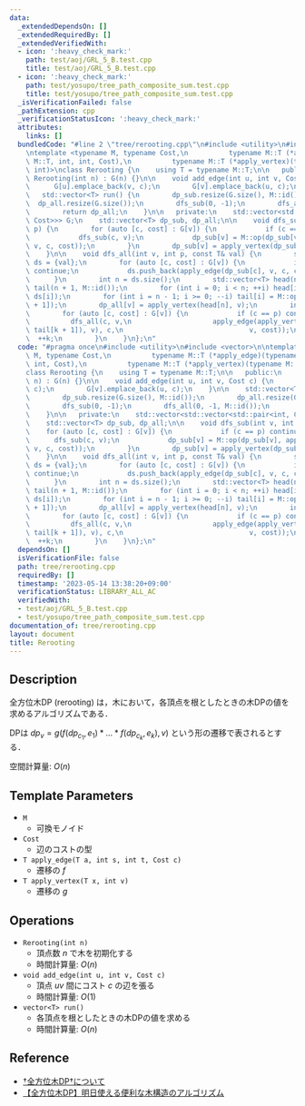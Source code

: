 ```yaml
---
data:
  _extendedDependsOn: []
  _extendedRequiredBy: []
  _extendedVerifiedWith:
  - icon: ':heavy_check_mark:'
    path: test/aoj/GRL_5_B.test.cpp
    title: test/aoj/GRL_5_B.test.cpp
  - icon: ':heavy_check_mark:'
    path: test/yosupo/tree_path_composite_sum.test.cpp
    title: test/yosupo/tree_path_composite_sum.test.cpp
  _isVerificationFailed: false
  _pathExtension: cpp
  _verificationStatusIcon: ':heavy_check_mark:'
  attributes:
    links: []
  bundledCode: "#line 2 \"tree/rerooting.cpp\"\n#include <utility>\n#include <vector>\n\
    \ntemplate <typename M, typename Cost,\n          typename M::T (*apply_edge)(typename\
    \ M::T, int, int, Cost),\n          typename M::T (*apply_vertex)(typename M::T,\
    \ int)>\nclass Rerooting {\n    using T = typename M::T;\n\n   public:\n    explicit\
    \ Rerooting(int n) : G(n) {}\n\n    void add_edge(int u, int v, Cost c) {\n  \
    \      G[u].emplace_back(v, c);\n        G[v].emplace_back(u, c);\n    }\n\n \
    \   std::vector<T> run() {\n        dp_sub.resize(G.size(), M::id());\n      \
    \  dp_all.resize(G.size());\n        dfs_sub(0, -1);\n        dfs_all(0, -1, M::id());\n\
    \        return dp_all;\n    }\n\n   private:\n    std::vector<std::vector<std::pair<int,\
    \ Cost>>> G;\n    std::vector<T> dp_sub, dp_all;\n\n    void dfs_sub(int v, int\
    \ p) {\n        for (auto [c, cost] : G[v]) {\n            if (c == p) continue;\n\
    \            dfs_sub(c, v);\n            dp_sub[v] = M::op(dp_sub[v], apply_edge(dp_sub[c],\
    \ v, c, cost));\n        }\n        dp_sub[v] = apply_vertex(dp_sub[v], v);\n\
    \    }\n\n    void dfs_all(int v, int p, const T& val) {\n        std::vector<T>\
    \ ds = {val};\n        for (auto [c, cost] : G[v]) {\n            if (c == p)\
    \ continue;\n            ds.push_back(apply_edge(dp_sub[c], v, c, cost));\n  \
    \      }\n        int n = ds.size();\n        std::vector<T> head(n + 1, M::id()),\
    \ tail(n + 1, M::id());\n        for (int i = 0; i < n; ++i) head[i + 1] = M::op(head[i],\
    \ ds[i]);\n        for (int i = n - 1; i >= 0; --i) tail[i] = M::op(ds[i], tail[i\
    \ + 1]);\n        dp_all[v] = apply_vertex(head[n], v);\n        int k = 1;\n\
    \        for (auto [c, cost] : G[v]) {\n            if (c == p) continue;\n  \
    \          dfs_all(c, v,\n                    apply_edge(apply_vertex(M::op(head[k],\
    \ tail[k + 1]), v), c,\n                               v, cost));\n          \
    \  ++k;\n        }\n    }\n};\n"
  code: "#pragma once\n#include <utility>\n#include <vector>\n\ntemplate <typename\
    \ M, typename Cost,\n          typename M::T (*apply_edge)(typename M::T, int,\
    \ int, Cost),\n          typename M::T (*apply_vertex)(typename M::T, int)>\n\
    class Rerooting {\n    using T = typename M::T;\n\n   public:\n    explicit Rerooting(int\
    \ n) : G(n) {}\n\n    void add_edge(int u, int v, Cost c) {\n        G[u].emplace_back(v,\
    \ c);\n        G[v].emplace_back(u, c);\n    }\n\n    std::vector<T> run() {\n\
    \        dp_sub.resize(G.size(), M::id());\n        dp_all.resize(G.size());\n\
    \        dfs_sub(0, -1);\n        dfs_all(0, -1, M::id());\n        return dp_all;\n\
    \    }\n\n   private:\n    std::vector<std::vector<std::pair<int, Cost>>> G;\n\
    \    std::vector<T> dp_sub, dp_all;\n\n    void dfs_sub(int v, int p) {\n    \
    \    for (auto [c, cost] : G[v]) {\n            if (c == p) continue;\n      \
    \      dfs_sub(c, v);\n            dp_sub[v] = M::op(dp_sub[v], apply_edge(dp_sub[c],\
    \ v, c, cost));\n        }\n        dp_sub[v] = apply_vertex(dp_sub[v], v);\n\
    \    }\n\n    void dfs_all(int v, int p, const T& val) {\n        std::vector<T>\
    \ ds = {val};\n        for (auto [c, cost] : G[v]) {\n            if (c == p)\
    \ continue;\n            ds.push_back(apply_edge(dp_sub[c], v, c, cost));\n  \
    \      }\n        int n = ds.size();\n        std::vector<T> head(n + 1, M::id()),\
    \ tail(n + 1, M::id());\n        for (int i = 0; i < n; ++i) head[i + 1] = M::op(head[i],\
    \ ds[i]);\n        for (int i = n - 1; i >= 0; --i) tail[i] = M::op(ds[i], tail[i\
    \ + 1]);\n        dp_all[v] = apply_vertex(head[n], v);\n        int k = 1;\n\
    \        for (auto [c, cost] : G[v]) {\n            if (c == p) continue;\n  \
    \          dfs_all(c, v,\n                    apply_edge(apply_vertex(M::op(head[k],\
    \ tail[k + 1]), v), c,\n                               v, cost));\n          \
    \  ++k;\n        }\n    }\n};\n"
  dependsOn: []
  isVerificationFile: false
  path: tree/rerooting.cpp
  requiredBy: []
  timestamp: '2023-05-14 13:38:20+09:00'
  verificationStatus: LIBRARY_ALL_AC
  verifiedWith:
  - test/aoj/GRL_5_B.test.cpp
  - test/yosupo/tree_path_composite_sum.test.cpp
documentation_of: tree/rerooting.cpp
layout: document
title: Rerooting
---
```


## Description

全方位木DP (rerooting) は，木において，各頂点を根としたときの木DPの値を求めるアルゴリズムである．

DPは $dp_v = g(f(dp_{c_1}, e_1) * \dots * f(dp_{c_k}, e_k), v)$ という形の遷移で表されるとする．

空間計算量: $O(n)$

## Template Parameters

- `M`
    - 可換モノイド
- `Cost`
    - 辺のコストの型
- `T apply_edge(T a, int s, int t, Cost c)`
    - 遷移の $f$
- `T apply_vertex(T x, int v)`
    - 遷移の $g$

## Operations

- `Rerooting(int n)`
    - 頂点数 $n$ で木を初期化する
    - 時間計算量: $O(n)$
- `void add_edge(int u, int v, Cost c)`
    - 頂点 $uv$ 間にコスト $c$ の辺を張る
    - 時間計算量: $O(1)$
- `vector<T> run()`
    - 各頂点を根としたときの木DPの値を求める
    - 時間計算量: $O(n)$

## Reference

- [†全方位木DP†について](https://ei1333.hateblo.jp/entry/2017/04/10/224413)
- [【全方位木DP】明日使える便利な木構造のアルゴリズム](https://qiita.com/keymoon/items/2a52f1b0fb7ef67fb89e)
